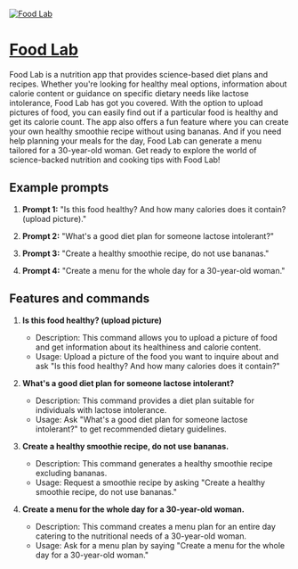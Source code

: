 [![Food Lab](https://files.oaiusercontent.com/file-ZeMoAdlh3TikirMhHKWpqqht?se=2123-10-18T20%3A39%3A16Z&sp=r&sv=2021-08-06&sr=b&rscc=max-age%3D31536000%2C%20immutable&rscd=attachment%3B%20filename%3Dc3e9305f-df69-4ec0-9977-ab8a4fe670c3.png&sig=YFvs6MV9DOm1nK62shFnF0P8ACWZGLHxm3Szi3qlWi8%3D)](https://chat.openai.com/g/g-wMvQcITr2-food-lab)

# [Food Lab](https://chat.openai.com/g/g-wMvQcITr2-food-lab)

Food Lab is a nutrition app that provides science-based diet plans and recipes. Whether you're looking for healthy meal options, information about calorie content or guidance on specific dietary needs like lactose intolerance, Food Lab has got you covered. With the option to upload pictures of food, you can easily find out if a particular food is healthy and get its calorie count. The app also offers a fun feature where you can create your own healthy smoothie recipe without using bananas. And if you need help planning your meals for the day, Food Lab can generate a menu tailored for a 30-year-old woman. Get ready to explore the world of science-backed nutrition and cooking tips with Food Lab!

## Example prompts

1. **Prompt 1:** "Is this food healthy? And how many calories does it contain? (upload picture)."

2. **Prompt 2:** "What's a good diet plan for someone lactose intolerant?"

3. **Prompt 3:** "Create a healthy smoothie recipe, do not use bananas."

4. **Prompt 4:** "Create a menu for the whole day for a 30-year-old woman."

## Features and commands

1. **Is this food healthy? (upload picture)**
   - Description: This command allows you to upload a picture of food and get information about its healthiness and calorie content.
   - Usage: Upload a picture of the food you want to inquire about and ask "Is this food healthy? And how many calories does it contain?"

2. **What's a good diet plan for someone lactose intolerant?**
   - Description: This command provides a diet plan suitable for individuals with lactose intolerance.
   - Usage: Ask "What's a good diet plan for someone lactose intolerant?" to get recommended dietary guidelines.

3. **Create a healthy smoothie recipe, do not use bananas.**
   - Description: This command generates a healthy smoothie recipe excluding bananas.
   - Usage: Request a smoothie recipe by asking "Create a healthy smoothie recipe, do not use bananas."

4. **Create a menu for the whole day for a 30-year-old woman.**
   - Description: This command creates a menu plan for an entire day catering to the nutritional needs of a 30-year-old woman.
   - Usage: Ask for a menu plan by saying "Create a menu for the whole day for a 30-year-old woman."